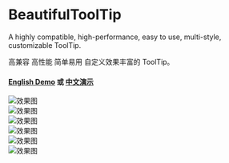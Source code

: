 # BeautifulToolTip
  
 A highly compatible, high-performance, easy to use, multi-style, customizable ToolTip.
  
 高兼容 高性能 简单易用 自定义效果丰富的 ToolTip。
  
 #### [English Demo](https://www.autohotkey.com/boards/viewtopic.php?f=6&t=87139) 或 [中文演示](https://www.autoahk.com/archives/35015)
  
![效果图](https://raw.githubusercontent.com/telppa/BeautifulToolTip/main/img/1.png)  
![效果图](https://raw.githubusercontent.com/telppa/BeautifulToolTip/main/img/4.gif)  
![效果图](https://raw.githubusercontent.com/telppa/BeautifulToolTip/main/img/5.gif)  
![效果图](https://raw.githubusercontent.com/telppa/BeautifulToolTip/main/img/6.gif)  
![效果图](https://raw.githubusercontent.com/telppa/BeautifulToolTip/main/img/7.gif)  
![效果图](https://raw.githubusercontent.com/telppa/BeautifulToolTip/main/img/8.gif)  
  
